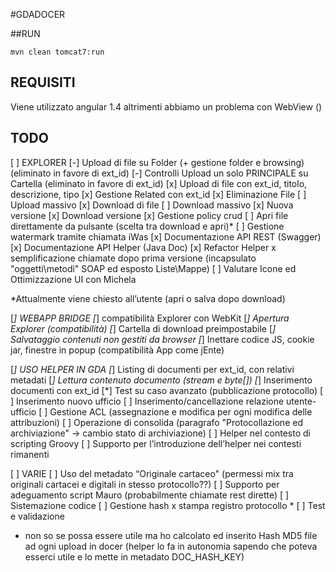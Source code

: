 #GDADOCER

##RUN

	mvn clean tomcat7:run
	
## REQUISITI

Viene utilizzato angular 1.4 altrimenti abbiamo un problema con WebView ()

## TODO

[ ] EXPLORER
   [-] Upload di file su Folder (+ gestione folder e browsing) (eliminato in favore di ext_id)
   [-] Controlli Upload un solo PRINCIPALE su Cartella (eliminato in favore di ext_id)
   [x] Upload di file con ext_id, titolo, descrizione, tipo
   [x] Gestione Related con ext_id
   [x] Eliminazione File
   [ ] Upload massivo
   [x] Download di file
   [ ] Download massivo
   [x] Nuova versione
   [x] Download versione
   [x] Gestione policy crud
   [ ] Apri file direttamente da pulsante (scelta tra download e apri)*
   [ ] Gestione watermark tramite chiamata iWas
   [x] Documentazione API REST (Swagger)
   [x] Documentazione API Helper (Java Doc)
   [x] Refactor Helper x semplificazione chiamate dopo prima versione (incapsulato "oggetti\metodi" SOAP ed esposto Liste\Mappe)
   [ ] Valutare Icone ed Ottimizzazione UI con Michela

*Attualmente viene chiesto all’utente (apri o salva dopo download)

[*] WEBAPP BRIDGE
   [*] compatibilità Explorer con WebKit 
   [*] Apertura Explorer (compatibilità)
   [*] Cartella di download preimpostabile
   [*] Salvataggio contenuti non gestiti da browser
   [*] Inettare codice JS, cookie jar, finestre in popup (compatibilità App come jEnte)

[*] USO HELPER IN GDA
   [*] Listing di documenti per ext_id, con relativi metadati
   [*] Lettura contenuto documento (stream e byte[])
   [*] Inserimento documenti con ext_id
   [*] Test su caso avanzato (pubblicazione protocollo)
   [ ] Inserimento nuovo ufficio
   [ ] Inserimento/cancellazione relazione utente-ufficio
   [ ] Gestione ACL (assegnazione e modifica per ogni modifica delle attribuzioni)
   [ ] Operazione di consolida (paragrafo "Protocollazione ed archiviazione" -> cambio stato di archiviazione)
   [ ] Helper nel contesto di scripting Groovy
   [ ] Supporto per l’introduzione dell’helper nei contesti rimanenti

[ ] VARIE
   [ ] Uso del metadato “Originale cartaceo" (permessi mix tra originali cartacei e digitali in stesso protocollo??)
   [ ] Supporto per adeguamento script Mauro (probabilmente chiamate rest dirette)
   [ ] Sistemazione codice
   [ ] Gestione hash x stampa registro protocollo *
   [ ] Test e validazione

* non so se possa essere utile ma ho calcolato ed inserito Hash MD5 file ad ogni upload in docer (helper lo fa in autonomia sapendo che poteva esserci utile e lo mette in metadato DOC_HASH_KEY)